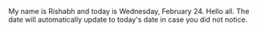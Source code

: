 My name is Rishabh and today is Wednesday, February 24. Hello all. The date will automatically update to today's date in case you did not notice.
